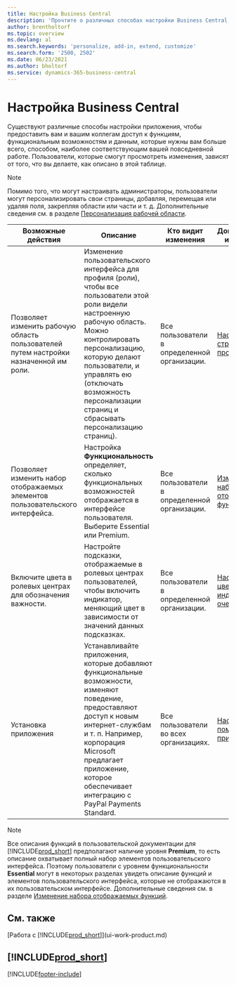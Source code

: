 ```yaml
---
title: Настройка Business Central
description: 'Прочтите о различных способах настройки Business Central для улучшения доступа к функциям и возможностям, которые вам больше всего нужны в повседневной работе.'
author: brentholtorf
ms.topic: overview
ms.devlang: al
ms.search.keywords: 'personalize, add-in, extend, customize'
ms.search.form: '2500, 2502'
ms.date: 06/23/2021
ms.author: bholtorf
ms.service: dynamics-365-business-central
---
```

# <a name="customize-business-central"></a>Настройка Business Central

Существуют различные способы настройки приложения, чтобы предоставить вам и вашим коллегам доступ к функциям, функциональным возможностям и данным, которые нужны вам больше всего, способом, наиболее соответствующим вашей повседневной работе. Пользователи, которые смогут просмотреть изменения, зависят от того, что вы делаете, как описано в этой таблице.

> [!NOTE]
> Помимо того, что могут настраивать администраторы, пользователи могут персонализировать свои страницы, добавляя, перемещая или удаляя поля, закрепляя области или части и т. д. Дополнительные сведения см. в разделе [Персонализация рабочей области](ui-personalization-user.md).

| Возможные действия    |  Описание  |  Кто видит изменения  |  Дополнительная информация  |
|-----|---------------|---------|-------|
|Позволяет изменить рабочую область пользователей путем настройки назначенной им роли.|Изменение пользовательского интерфейса для профиля (роли), чтобы все пользователи этой роли видели настроенную рабочую область. Можно контролировать персонализацию, которую делают пользователи, и управлять ею (отключать возможность персонализации страниц и сбрасывать персонализацию страниц).|Все пользователи в определенной организации.|[Настройка страниц для профилей](ui-personalization-manage.md)|
|Позволяет изменить набор отображаемых элементов пользовательского интерфейса.|Настройка **Функциональность** определяет, сколько функциональных возможностей отображается в интерфейсе пользователя. Выберите Essential или Premium.|Все пользователи в определенной организации.|[Изменение набора отображаемых функций](ui-experiences.md)|
|Включите цвета в ролевых центрах для обозначения важности.|Настройте подсказки, отображаемые в ролевых центрах пользователей, чтобы включить индикатор, меняющий цвет в зависимости от значений данных подсказках.|Все пользователи в определенной организации.|[Настройка цветного индикатора в очередях](admin-how-set-up-colored-indicator-on-cues.md)|
|Установка приложения|Устанавливайте приложения, которые добавляют функциональные возможности, изменяют поведение, предоставляют доступ к новым интернет-службам и т. п. Например, корпорация Microsoft предлагает приложение, которое обеспечивает интеграцию с PayPal Payments Standard.|Все пользователи во всех организациях.|[Настройка с помощью приложений](ui-extensions.md)|

> [!NOTE]
> Все описания функций в пользовательской документации для [!INCLUDE[prod_short](includes/prod_short.md)] предполагают наличие уровня **Premium**, то есть описание охватывает полный набор элементов пользовательского интерфейса. Поэтому пользователи с уровнем функциональности **Essential** могут в некоторых разделах увидеть описание функций и элементов пользовательского интерфейса, которые не отображаются в их пользовательском интерфейсе. Дополнительные сведения см. в разделе [Изменение набора отображаемых функций](ui-experiences.md).

## <a name="see-also"></a>См. также

[Работа с [!INCLUDE[prod_short](includes/prod_short.md)]](ui-work-product.md)  

## [!INCLUDE[prod_short](includes/free_trial_md.md)]  


[!INCLUDE[footer-include](includes/footer-banner.md)]
